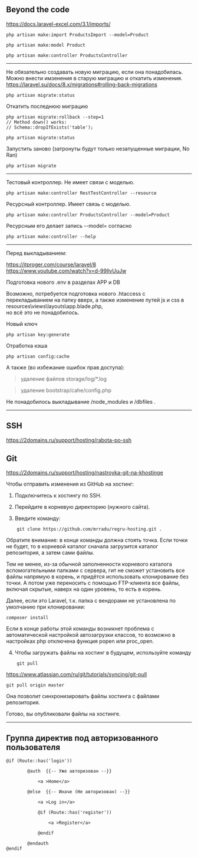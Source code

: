 ## Beyond the code

https://docs.laravel-excel.com/3.1/imports/

    php artisan make:import ProductsImport --model=Product

    php artisan make:model Product

    php artisan make:controller ProductsController

---

Не обязательно создавать новую миграцию, если она понадобилась.
Можно внести имзенения в старую миграцию и откатить изменения.  
https://laravel.su/docs/8.x/migrations#rolling-back-migrations

    php artisan migrate:status

Откатить последнюю миграцию

    php artisan migrate:rollback --step=1
    // Method down() works:
    // Schema::dropIfExists('table');

    php artisan migrate:status

Запустить заново (затронуты будут только незапущенные миграции, No Ran)

    php artisan migrate

---

Тестовый контроллер. Не имеет связи с моделью.

    php artisan make:controller RestTestController --resource

Ресурсный контроллер. Имеет связь с моделью.

    php artisan make:controller ProductsController --model=Product

Ресурсным его делает запись --model= согласно 

    php artisan make:controller --help

---

Перед выкладыванием: 

https://itproger.com/course/laravel/8  
https://www.youtube.com/watch?v=d-99IlvUuJw

Подготовка нового .env в разделах APP и DB

Возможно, потребуется подготовка нового .htaccess с перекладыванием на папку вверх, а также изменение путей js и css в resources\views\layouts\app.blade.php,  
но всё это не понадобилось.

Новый ключ

    php artisan key:generate

Отработка кэша

    php artisan config:cache

А также (во избежание ошибок прав доступа):

> удаление файлов storage/log/*.log

> удаление bootstrap/cahe/config.php

Не понадобилось выкладывание /node_modules и /dbfiles .

---

## SSH

https://2domains.ru/support/hosting/rabota-po-ssh


## Git

https://2domains.ru/support/hosting/nastroyka-git-na-khostinge

Чтобы отправить изменения из GitHub на хостинг:

1. Подключитесь к хостингу по SSH.

2. Перейдите в корневую директорию (нужного сайта).

3. Введите команду:
```
    git clone https://github.com/mrradu/regru-hosting.git .
```

Обратите внимание: в конце команды должна стоять точка. Если точки не будет, то в корневой каталог сначала загрузится каталог репозитория, а затем сами файлы.

Тем не менее, из-за обычной заполненности корневого каталога вспомогательными папками с сервера, гит не сможет установить все файлы напрямую в корень, и придётся использовать клонирование без точки. А потом уже переносить с помощью FTP-клиента все файлы, включая скрытые, наверх на один уровень, то есть в корень.

Далее, если это Laravel, т.к. папка с вендорами не установлена по умолчанию при клонировании:

    composer install

Если в конце работы этой команды возникнет проблема с автоматической настройкой автозагрузки классов, то возможно в настройках php отключена функция popen или proc_open.

4. Чтобы загружать файлы на хостинг в будущем, используйте команду 
```
    git pull 
```

https://www.atlassian.com/ru/git/tutorials/syncing/git-pull

    git pull origin master
    
Она позволит синхронизировать файлы хостинга с файлами репозитория.

Готово, вы опубликовали файлы на хостинге.

---

## Группа директив под авторизованного пользователя

```
@if (Route::has('login'))
                
        @auth  {{-- Уже авторизован --}}

            <a >Home</a>

        @else  {{-- Иначе (Не авторизован) --}}

            <a >Log in</a>

            @if (Route::has('register'))

                <a >Register</a>
            
            @endif

        @endauth                
@endif
```




